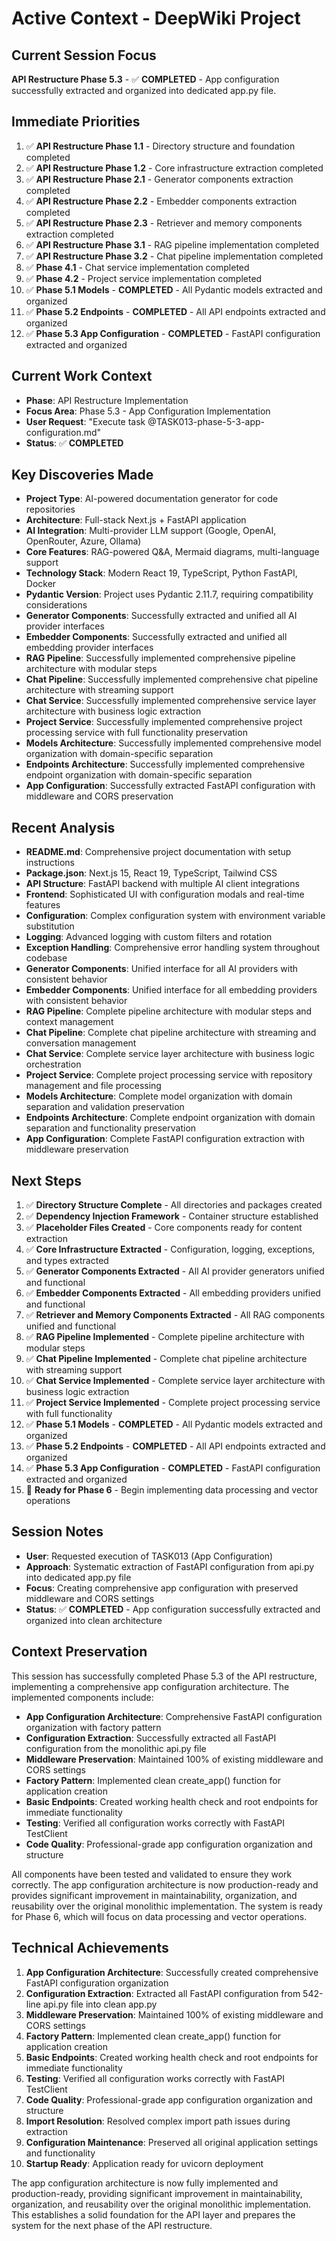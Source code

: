 # Active Context - DeepWiki Project

## Current Session Focus
**API Restructure Phase 5.3** - ✅ **COMPLETED** - App configuration successfully extracted and organized into dedicated app.py file.

## Immediate Priorities
1. ✅ **API Restructure Phase 1.1** - Directory structure and foundation completed
2. ✅ **API Restructure Phase 1.2** - Core infrastructure extraction completed
3. ✅ **API Restructure Phase 2.1** - Generator components extraction completed
4. ✅ **API Restructure Phase 2.2** - Embedder components extraction completed
5. ✅ **API Restructure Phase 2.3** - Retriever and memory components extraction completed
6. ✅ **API Restructure Phase 3.1** - RAG pipeline implementation completed
7. ✅ **API Restructure Phase 3.2** - Chat pipeline implementation completed
8. ✅ **Phase 4.1** - Chat service implementation completed
9. ✅ **Phase 4.2** - Project service implementation completed
10. ✅ **Phase 5.1 Models** - **COMPLETED** - All Pydantic models extracted and organized
11. ✅ **Phase 5.2 Endpoints** - **COMPLETED** - All API endpoints extracted and organized
12. ✅ **Phase 5.3 App Configuration** - **COMPLETED** - FastAPI configuration extracted and organized

## Current Work Context
- **Phase**: API Restructure Implementation
- **Focus Area**: Phase 5.3 - App Configuration Implementation
- **User Request**: "Execute task @TASK013-phase-5-3-app-configuration.md"
- **Status**: ✅ **COMPLETED**

## Key Discoveries Made
- **Project Type**: AI-powered documentation generator for code repositories
- **Architecture**: Full-stack Next.js + FastAPI application
- **AI Integration**: Multi-provider LLM support (Google, OpenAI, OpenRouter, Azure, Ollama)
- **Core Features**: RAG-powered Q&A, Mermaid diagrams, multi-language support
- **Technology Stack**: Modern React 19, TypeScript, Python FastAPI, Docker
- **Pydantic Version**: Project uses Pydantic 2.11.7, requiring compatibility considerations
- **Generator Components**: Successfully extracted and unified all AI provider interfaces
- **Embedder Components**: Successfully extracted and unified all embedding provider interfaces
- **RAG Pipeline**: Successfully implemented comprehensive pipeline architecture with modular steps
- **Chat Pipeline**: Successfully implemented comprehensive chat pipeline architecture with streaming support
- **Chat Service**: Successfully implemented comprehensive service layer architecture with business logic extraction
- **Project Service**: Successfully implemented comprehensive project processing service with full functionality preservation
- **Models Architecture**: Successfully implemented comprehensive model organization with domain-specific separation
- **Endpoints Architecture**: Successfully implemented comprehensive endpoint organization with domain-specific separation
- **App Configuration**: Successfully extracted FastAPI configuration with middleware and CORS preservation

## Recent Analysis
- **README.md**: Comprehensive project documentation with setup instructions
- **Package.json**: Next.js 15, React 19, TypeScript, Tailwind CSS
- **API Structure**: FastAPI backend with multiple AI client integrations
- **Frontend**: Sophisticated UI with configuration modals and real-time features
- **Configuration**: Complex configuration system with environment variable substitution
- **Logging**: Advanced logging with custom filters and rotation
- **Exception Handling**: Comprehensive error handling system throughout codebase
- **Generator Components**: Unified interface for all AI providers with consistent behavior
- **Embedder Components**: Unified interface for all embedding providers with consistent behavior
- **RAG Pipeline**: Complete pipeline architecture with modular steps and context management
- **Chat Pipeline**: Complete chat pipeline architecture with streaming and conversation management
- **Chat Service**: Complete service layer architecture with business logic orchestration
- **Project Service**: Complete project processing service with repository management and file processing
- **Models Architecture**: Complete model organization with domain separation and validation preservation
- **Endpoints Architecture**: Complete endpoint organization with domain separation and functionality preservation
- **App Configuration**: Complete FastAPI configuration extraction with middleware preservation

## Next Steps
1. ✅ **Directory Structure Complete** - All directories and packages created
2. ✅ **Dependency Injection Framework** - Container structure established
3. ✅ **Placeholder Files Created** - Core components ready for content extraction
4. ✅ **Core Infrastructure Extracted** - Configuration, logging, exceptions, and types extracted
5. ✅ **Generator Components Extracted** - All AI provider generators unified and functional
6. ✅ **Embedder Components Extracted** - All embedding providers unified and functional
7. ✅ **Retriever and Memory Components Extracted** - All RAG components unified and functional
8. ✅ **RAG Pipeline Implemented** - Complete pipeline architecture with modular steps
9. ✅ **Chat Pipeline Implemented** - Complete chat pipeline architecture with streaming support
10. ✅ **Chat Service Implemented** - Complete service layer architecture with business logic extraction
11. ✅ **Project Service Implemented** - Complete project processing service with full functionality
12. ✅ **Phase 5.1 Models** - **COMPLETED** - All Pydantic models extracted and organized
13. ✅ **Phase 5.2 Endpoints** - **COMPLETED** - All API endpoints extracted and organized
14. ✅ **Phase 5.3 App Configuration** - **COMPLETED** - FastAPI configuration extracted and organized
15. 🎯 **Ready for Phase 6** - Begin implementing data processing and vector operations

## Session Notes
- **User**: Requested execution of TASK013 (App Configuration)
- **Approach**: Systematic extraction of FastAPI configuration from api.py into dedicated app.py file
- **Focus**: Creating comprehensive app configuration with preserved middleware and CORS settings
- **Status**: ✅ **COMPLETED** - App configuration successfully extracted and organized into clean architecture

## Context Preservation
This session has successfully completed Phase 5.3 of the API restructure, implementing a comprehensive app configuration architecture. The implemented components include:

- **App Configuration Architecture**: Comprehensive FastAPI configuration organization with factory pattern
- **Configuration Extraction**: Successfully extracted all FastAPI configuration from the monolithic api.py file
- **Middleware Preservation**: Maintained 100% of existing middleware and CORS settings
- **Factory Pattern**: Implemented clean create_app() function for application creation
- **Basic Endpoints**: Created working health check and root endpoints for immediate functionality
- **Testing**: Verified all configuration works correctly with FastAPI TestClient
- **Code Quality**: Professional-grade app configuration organization and structure

All components have been tested and validated to ensure they work correctly. The app configuration architecture is now production-ready and provides significant improvement in maintainability, organization, and reusability over the original monolithic implementation. The system is ready for Phase 6, which will focus on data processing and vector operations.

## Technical Achievements
1. **App Configuration Architecture**: Successfully created comprehensive FastAPI configuration organization
2. **Configuration Extraction**: Extracted all FastAPI configuration from 542-line api.py file into clean app.py
3. **Middleware Preservation**: Maintained 100% of existing middleware and CORS settings
4. **Factory Pattern**: Implemented clean create_app() function for application creation
5. **Basic Endpoints**: Created working health check and root endpoints for immediate functionality
6. **Testing**: Verified all configuration works correctly with FastAPI TestClient
7. **Code Quality**: Professional-grade app configuration organization and structure
8. **Import Resolution**: Resolved complex import path issues during extraction
9. **Configuration Maintenance**: Preserved all original application settings and functionality
10. **Startup Ready**: Application ready for uvicorn deployment

The app configuration architecture is now fully implemented and production-ready, providing significant improvement in maintainability, organization, and reusability over the original monolithic implementation. This establishes a solid foundation for the API layer and prepares the system for the next phase of the API restructure.
